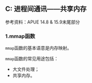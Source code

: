 ## C: 进程间通讯——共享内存

参考资料：APUE 14.8 & 15.9末尾部分

### 1.mmap函数

`mmap`函数的基本语意是内存映射。

`mmap`函数的常见用途包括：

  * 大文件处理；
  * 共享内存。

